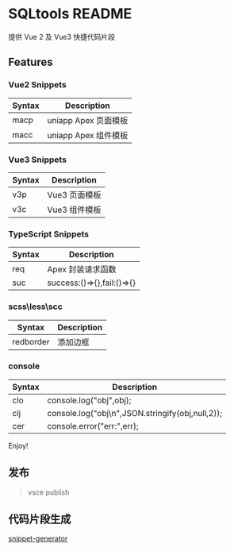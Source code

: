 # SQLtools README

提供 Vue 2 及 Vue3 快捷代码片段

## Features

### Vue2 Snippets

| Syntax | Description          |
| ------ | -------------------- |
| macp   | uniapp Apex 页面模板 |
| macc   | uniapp Apex 组件模板 |

### Vue3 Snippets

| Syntax | Description   |
| ------ | ------------- |
| v3p    | Vue3 页面模板 |
| v3c    | Vue3 组件模板 |

### TypeScript Snippets

| Syntax | Description                |
| ------ | -------------------------- |
| req    | Apex 封装请求函数          |
| suc    | success:()=>{},fail:()=>{} |

### scss\less\scc

| Syntax    | Description |
| --------- | ----------- |
| redborder | 添加边框    |

### console

| Syntax | Description                                      |
| ------ | ------------------------------------------------ |
| clo    | console.log("obj",obj);                          |
| clj    | console.log("obj\n",JSON.stringify(obj,null,2)); |
| cer    | console.error("err:",err);                       |

Enjoy!

## 发布

> vsce publish

## 代码片段生成

[snippet-generator](https://snippet-generator.app/)
